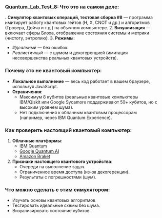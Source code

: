 ### Quantum_Lab_Test_8: Что это на самом деле:
. **Симулятор квантовых операций, тестовая сборка #8** — программа имитирует работу квантовых гейтов (H, X, CNOT и др.) и алгоритмов (Гровера, Дойча и т.д.) на обычном компьютере.
2. **Визуализация** — включает сферы Блоха, отображение состояния системы и метрики (чистоту, энтропию).
3. **Режимы**:
   - *Идеальный* — без ошибок.
   - *Реалистичный* — с шумом и декогеренцией (имитация несовершенства реальных квантовых устройств).

### Почему это не квантовый компьютер:
- **Локальное выполнение** — весь код работает в вашем браузере, используя JavaScript.
- **Ограничения**:
  - Максимум 8 кубитов (реальные квантовые компьютеры IBM/Qiskit или Google Sycamore поддерживают 50+ кубитов, но с высоким уровнем шума).
  - Нет подключения к облачным квантовым процессорам (например, через IBM Quantum Experience).

### Как проверить настоящий квантовый компьютер:
1. **Облачные платформы**:
   - [IBM Quantum](https://quantum-computing.ibm.com/)
   - [Google Quantum AI](https://quantumai.google/)
   - [Amazon Braket](https://aws.amazon.com/braket/)
2. **Признаки настоящего квантового устройства**:
   - Очереди на выполнение задач.
   - Ограниченное время доступа (из-за декогеренции).
   - Результаты с погрешностями (шум).

### Что можно сделать с этим симулятором:
- Изучать основы квантовых алгоритмов.
- Тестировать идеальные схемы без шума.
- Визуализировать состояние кубитов.
